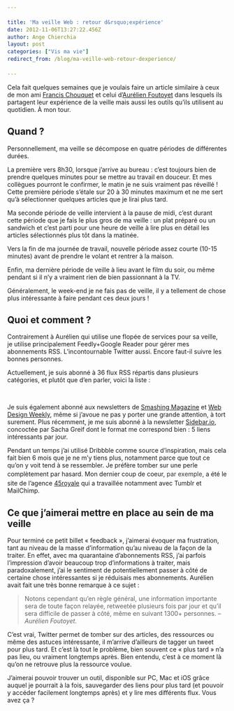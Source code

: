 ```yaml
---

title: 'Ma veille Web : retour d&rsquo;expérience'
date: 2012-11-06T13:27:22.456Z
author: Ange Chierchia
layout: post
categories: ["Vis ma vie"]
redirect_from: /blog/ma-veille-web-retour-dexperience/

---
```

Cela fait quelques semaines que je voulais faire un article similaire à ceux de mon ami [Francis Chouquet](http://www.fran6art.com/la-vie-20/ma-veille-en-details-historique-et-outils-utilises/ "Retour d'expérience de Francis") et celui d&rsquo;[Aurélien Foutoyet](http://all-for-design.com/web-design/les-outils-de-ma-veille/ "La veille selon Aurélien Foutoyet") dans lesquels ils partagent leur expérience de la veille mais aussi les outils qu&rsquo;ils utilisent au quotidien. À mon tour.<!--more-->

## Quand ?

Personnellement, ma veille se décompose en quatre périodes de différentes durées.

La première vers 8h30, lorsque j&rsquo;arrive au bureau : c&rsquo;est toujours bien de prendre quelques minutes pour se mettre au travail en douceur. Et mes collègues pourront le confirmer, le matin je ne suis vraiment pas réveillé ! Cette première période s&rsquo;étale sur 20 à 30 minutes maximum et ne me sert qu&rsquo;à sélectionner quelques articles que je lirai plus tard.

Ma seconde période de veille intervient à la pause de midi, c&rsquo;est durant cette période que je fais le plus gros de ma veille : un plat préparé ou un sandwich et c&rsquo;est parti pour une heure de veille à lire plus en détail les articles sélectionnés plus tôt dans la matinée.

Vers la fin de ma journée de travail, nouvelle période assez courte (10-15 minutes) avant de prendre le volant et rentrer à la maison.

Enfin, ma dernière période de veille à lieu avant le film du soir, ou même pendant si il n&rsquo;y a vraiment rien de bien passionnant à la TV.

Généralement, le week-end je ne fais pas de veille, il y a tellement de chose plus intéressante à faire pendant ces deux jours !

## Quoi et comment ?

Contrairement à Aurélien qui utilise une flopée de services pour sa veille, je utilise principalement Feedly+Google Reader pour gérer mes abonnements RSS. L&rsquo;incontournable Twitter aussi. Encore faut-il suivre les bonnes personnes.

Actuellement, je suis abonné à 36 flux RSS répartis dans plusieurs catégories, et plutôt que d&rsquo;en parler, voici la liste :

[<img class="alignnone size-full wp-image-1532" title="Mes abonnements RSS" src="/contents/uploads/2012/10/Capture-d’écran-2012-10-30-à-20.45.51.png?fit=660%2C382" alt="" srcset="/contents/uploads/2012/10/Capture-d’écran-2012-10-30-à-20.45.51.png?w=969 969w, /contents/uploads/2012/10/Capture-d’écran-2012-10-30-à-20.45.51.png?resize=300%2C173 300w, /contents/uploads/2012/10/Capture-d’écran-2012-10-30-à-20.45.51.png?resize=500%2C289 500w" sizes="(max-width: 660px) 100vw, 660px" data-recalc-dims="1" />](/contents/uploads/2012/10/Capture-d’écran-2012-10-30-à-20.45.51.png)

Je suis également abonné aux newsletters de [Smashing Magazine](http://www.smashingmagazine.com/the-smashing-newsletter/) et [Web Design Weekly](http://web-design-weekly.com), même si j&rsquo;avoue ne pas y porter une grande attention, à tort surement. Plus récemment, je me suis abonné à la newsletter [Sidebar.io](http://sidebar.io "Sidebar.io"), concoctée par Sacha Greif dont le format me correspond bien : 5 liens intéressants par jour.

Pendant un temps j&rsquo;ai utilisé Dribbble comme source d&rsquo;inspiration, mais cela fait bien 6 mois que je ne m&rsquo;y tiens plus, notamment parce que tout ce qu&rsquo;on y voit tend à se ressembler. Je préfère tomber sur une perle complètement par hasard. Mon dernier coup de coeur,<span style="color: #333333; font-style: normal; line-height: 24px;"> </span><span style="color: #333333; font-style: normal; line-height: 24px;">par exemple,</span> a été le site de l&rsquo;agence [45royale](http://45royale.com) qui a travaillée notamment avec Tumblr et MailChimp.

## Ce que j&rsquo;aimerai mettre en place au sein de ma veille

Pour terminé ce petit billet &laquo;&nbsp;feedback&nbsp;&raquo;, j&rsquo;aimerai évoquer ma frustration, tant au niveau de la masse d&rsquo;information qu&rsquo;au niveau de la façon de la traiter. En effet, avec ma quarantaine d&rsquo;abonnements RSS, j&rsquo;ai parfois l&rsquo;impression d&rsquo;avoir beaucoup trop d&rsquo;informations à traiter, mais paradoxalement, j&rsquo;ai le sentiment de potentiellement passer à côté de certaine chose intéressantes si je réduisais mes abonnements. Aurélien avait fait une très bonne remarque à ce sujet :

> Notons cependant qu’en règle général, une information importante sera de toute façon relayée, retweetée plusieurs fois par jour et qu’il sera difficile de passer à côté, même en suivant 1300+ personnes. <cite>– Aurélien Foutoyet.</cite>

C&rsquo;est vrai, Twitter permet de tomber sur des articles, des ressources ou même des astuces intéressante, il m&rsquo;arrive d&rsquo;ailleurs de tagger un tweet pour plus tard. Et c&rsquo;est là tout le problème, bien souvent ce &laquo;&nbsp;plus tard&nbsp;&raquo; n&rsquo;a pas lieu, ou vraiment longtemps après. Bien entendu, c&rsquo;est à ce moment là qu&rsquo;on ne retrouve plus la ressource voulue.

J&rsquo;aimerai pouvoir trouver un outil, disponible sur PC, Mac et iOS grâce auquel je pourrait à la fois, sauvegarder des liens pour plus tard (et pouvoir y accéder facilement longtemps après) et y lire mes différents flux. Vous avez ça ?

&nbsp;